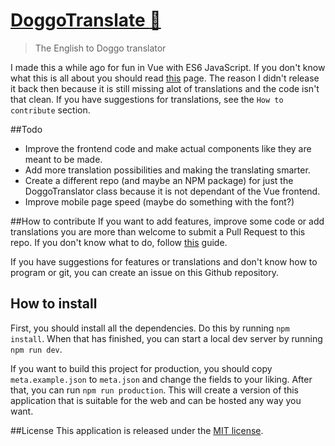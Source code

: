 # [DoggoTranslate :dog:](https://gabbersaurus.github.io/DoggoTranslator/)

> The English to Doggo translator

I made this a while ago for fun in Vue with ES6 JavaScript. If you don't know what this is all about you should read [this](http://knowyourmeme.com/memes/doggo) page.
The reason I didn't release it back then because it is still missing alot of translations and the code isn't that clean. If you have suggestions for translations, see the `How to contribute` section.

##Todo
* Improve the frontend code and make actual components like they are meant to be made.
* Add more translation possibilities and making the translating smarter.
* Create a different repo (and maybe an NPM package) for just the DoggoTranslator class because it is not dependant of the Vue frontend.
* Improve mobile page speed (maybe do something with the font?)

##How to contribute
If you want to add features, improve some code or add translations you are more than welcome to submit a Pull Request to this repo.
If you don't know what to do, follow [this](https://github.com/MarcDiethelm/contributing/blob/master/README.md) guide.

If you have suggestions for features or translations and don't know how to program or git, you can create an issue on this Github repository.

## How to install

First, you should install all the dependencies. Do this by running `npm install`.
When that has finished, you can start a local dev server by running `npm run dev`.

If you want to build this project for production, you should copy `meta.example.json` to `meta.json` and change the fields to your liking.
After that, you can run `npm run production`. This will create a version of this application that is suitable for the web and can be hosted any way you want.

##License
This application is released under the [MIT license](https://github.com/Gabbersaurus/DoggoTranslator/blob/master/LICENSE).